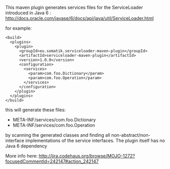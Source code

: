 This maven plugin generates services files for the ServiceLoader introduced in Java 6 :
http://docs.oracle.com/javase/6/docs/api/java/util/ServiceLoader.html

for example:

    <build>
      <plugins>
        <plugin>
          <groupId>eu.somatik.serviceloader-maven-plugin</groupId>
          <artifactId>serviceloader-maven-plugin</artifactId>
          <version>1.0.0</version>
          <configuration>
            <services>
              <param>com.foo.Dictionary</param>
              <param>com.foo.Operation</param>
            </services>
          </configuration>
        </plugin>
      </plugins>
    </build>

this will generate these files:

* META-INF/services/com.foo.Dictionary
* META-INF/services/com.foo.Operation

by scanning the generated classes and finding all non-abstract/non-interface implementations of the service interfaces. The plugin itself has no Java 6 dependency

More info here: 
http://jira.codehaus.org/browse/MOJO-1272?focusedCommentId=242147#action_242147
